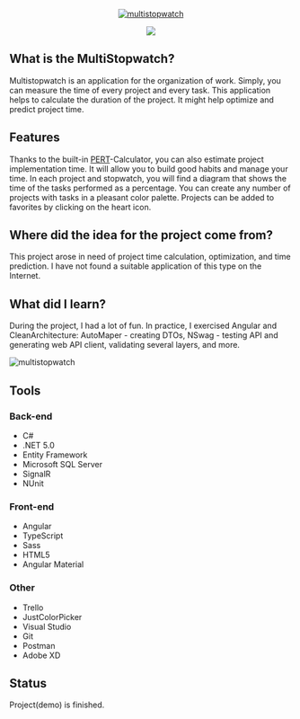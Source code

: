 <a href="https://wiktoriaskorek.com/"><p align="center"><img src="https://user-images.githubusercontent.com/52860350/128186863-29be9f4a-9a6a-4677-a0f8-2833853e111e.png" alt="multistopwatch"/></p><a/>

<div align="center">
  <img src="https://github.com/KrystianSkwierawski/MultiStopwatch/assets/52860350/bdf44f9d-79a7-4d17-a49c-81218709a052">
</div>

## What is the MultiStopwatch?  
Multistopwatch is an application for the organization of work. Simply, you can measure the time of every project and every task. This application helps to calculate the duration of the project. It might help optimize and predict project time. 
  
## Features  
Thanks to the built-in <a href="https://www.linkedin.com/pulse/what-pert-how-can-we-use-dave-fourie-pmp-prince2-/">PERT</a>-Calculator, you can also estimate project implementation time. It will allow you to build good habits and manage your time. In each project and stopwatch, you will find a diagram that shows the time of the tasks performed as a percentage. You can create any number of projects with tasks in a pleasant color palette. Projects can be added to favorites by clicking on the heart icon.


## Where did the idea for the project come from? 
This project arose in need of project time calculation, optimization, and time prediction. I have not found a suitable application of this type on the Internet.
 
## What did I learn?
During the project, I had a lot of fun. In practice, I exercised Angular and CleanArchitecture: AutoMaper - creating DTOs, NSwag - testing API and generating web API client, validating several layers, and more.
  
![multistopwatch](https://user-images.githubusercontent.com/52860350/163707766-0ee1d1fb-ddd5-4069-8da3-c0c46a6c6aa3.jpg)

## Tools
### Back-end
 * C#
 * .NET 5.0
 * Entity Framework
 * Microsoft SQL Server
 * SignalR
 * NUnit

### Front-end
 * Angular
 * TypeScript
 * Sass
 * HTML5
 * Angular Material
 
### Other
 * Trello
 * JustColorPicker
 * Visual Studio
 * Git
 * Postman
 * Adobe XD
 
## Status
Project(demo) is finished.


